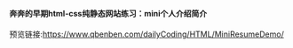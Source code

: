 ####  奔奔的早期html-css纯静态网站练习：mini个人介绍简介<br>
预览链接:https://www.qbenben.com/dailyCoding/HTML/MiniResumeDemo/
